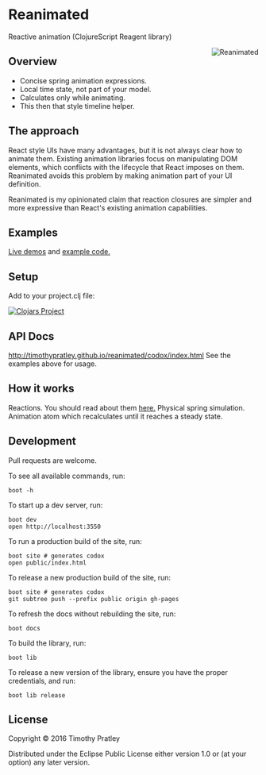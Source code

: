 # Reanimated

Reactive animation (ClojureScript Reagent library)

<img src="https://timothypratley.github.io/reanimated/img/monster_zombie_hand-512.png"
 alt="Reanimated" title="Reanimated" align="right" />


## Overview

* Concise spring animation expressions.
* Local time state, not part of your model.
* Calculates only while animating.
* This then that style timeline helper.


## The approach

React style UIs have many advantages,
but it is not always clear how to animate them.
Existing animation libraries focus on manipulating DOM elements,
which conflicts with the lifecycle that React imposes on them.
Reanimated avoids this problem by making animation part of your UI definition.

Reanimated is my opinionated claim that reaction closures are simpler
and more expressive than React's existing animation capabilities.


## Examples

[Live demos](http://timothypratley.github.io/reanimated/#!/timothypratley.reanimated.examples)
and [example code.](https://github.com/timothypratley/reanimated/blob/master/src-examples/reanimated/examples.cljs)


## Setup

 Add to your project.clj file:

[![Clojars Project](http://clojars.org/reanimated/latest-version.svg)](http://clojars.org/reanimated)


## API Docs

http://timothypratley.github.io/reanimated/codox/index.html
See the examples above for usage.


## How it works

Reactions. You should read about them [here.](https://github.com/Day8/re-frame)
Physical spring simulation.
Animation atom which recalculates until it reaches a steady state.


## Development

Pull requests are welcome.

To see all available commands, run:

    boot -h

To start up a dev server, run:

    boot dev
    open http://localhost:3550

To run a production build of the site, run:

    boot site # generates codox
    open public/index.html

To release a new production build of the site, run:

    boot site # generates codox
    git subtree push --prefix public origin gh-pages

To refresh the docs without rebuilding the site, run:

    boot docs

To build the library, run:

    boot lib

To release a new version of the library, ensure you have the proper credentials, and run:

    boot lib release

## License

Copyright © 2016 Timothy Pratley

Distributed under the Eclipse Public License either version 1.0 or (at your option) any later version.
